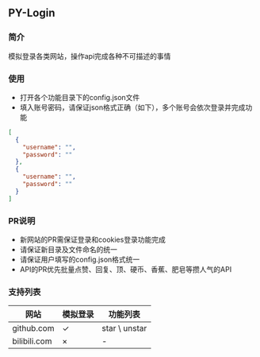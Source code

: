 ## PY-Login
### 简介
模拟登录各类网站，操作api完成各种不可描述的事情  

### 使用
* 打开各个功能目录下的config.json文件
* 填入账号密码，请保证json格式正确（如下），多个账号会依次登录并完成功能
```json
[
  {
    "username": "",
    "password": ""
  },
  {
    "username": "",
    "password": ""
  }
]
```

### PR说明
* 新网站的PR需保证登录和cookies登录功能完成
* 请保证新目录及文件命名的统一
* 请保证用户填写的config.json格式统一
* API的PR优先批量点赞、回复、顶、硬币、香蕉、肥皂等攒人气的API

### 支持列表

| 网站     |  模拟登录    |   功能列表   |
| ---- | ---- | ---- |
|   github.com   |  ✓    |    star \ unstar  |
|   bilibili.com   |  ×    |    -  |